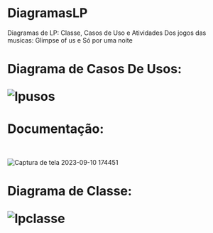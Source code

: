 # DiagramasLP

Diagramas de LP: Classe, Casos de Uso e Atividades Dos jogos das musicas: Glimpse of us e Só por uma noite<br>

<H1>Diagrama de Casos De Usos:<br>

![lpusos](https://github.com/Nickolas-Garciaa/DiagramasLP/assets/128262640/fedfa2b5-d789-4819-b799-d201d7b1aebc)
<br>
<h1>Documentação:</h1><br>

![Captura de tela 2023-09-10 174451](https://github.com/Nickolas-Garciaa/DiagramasLP/assets/128262640/a66a0452-ebe2-4106-94a0-fb04d62ac3aa)


<h1>Diagrama de Classe: <br>

![lpclasse](https://github.com/Nickolas-Garciaa/DiagramasLP/assets/128262640/433a9c90-7781-4695-967a-a9a978bf52e1)
